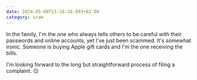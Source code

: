 ```yaml
---
date: 2024-05-08T11:16:18.993+02:00
category: scam
---
```


In the family, I'm the one who always tells others to be careful with their passwords and online accounts, yet I've just been scammed. It's somewhat ironic. 
Someone is buying Apple gift cards and I'm the one receiving the bills. 

I'm looking forward to the long but straightforward process of filing a complaint. 😑
